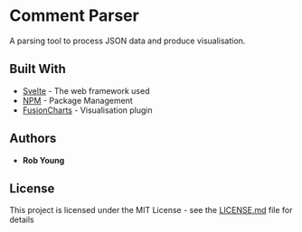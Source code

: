 # Comment Parser

A parsing tool to process JSON data and produce visualisation.

## Built With

* [Svelte](https://svelte.dev/) - The web framework used
* [NPM](https://www.npmjs.com/) - Package Management
* [FusionCharts](https://www.fusioncharts.com/) - Visualisation plugin

## Authors

* **Rob Young**

## License

This project is licensed under the MIT License - see the [LICENSE.md](LICENSE.md) file for details
